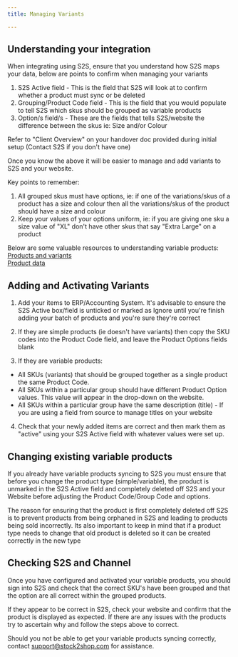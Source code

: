 ```yaml
---
title: Managing Variants 

---
```


## Understanding your integration

When integrating using S2S, ensure that you understand how S2S maps your data, below are points to confirm when managing your variants

1. S2S Active field - This is the field that S2S will look at to confirm whether a product must sync or be deleted
2. Grouping/Product Code field - This is the field that you would populate to tell S2S which skus should be grouped as variable products
3. Option/s field/s - These are the fields that tells S2S/website the difference between the skus ie: Size and/or Colour

Refer to "Client Overview" on your handover doc provided during initial setup (Contact S2S if you don't have one)

Once you know the above it will be easier to manage and add variants to S2S and your website.

Key points to remember:

1. All grouped skus must have options, ie: if one of the variations/skus of a product has a size and colour then all the variations/skus of the product should have a size and colour
2. Keep your values of your options uniform, ie: if you are giving one sku a size value of "XL" don't have other skus that say "Extra Large" on a product

Below are some valuable resources to understanding  variable products:  
[Products and variants](/documentation/key-concepts/products-variants/)  
[Product data](/articles/product-data-what-you-need-to-know/)

## Adding and Activating Variants

1. Add your items to ERP/Accounting System. It's advisable to ensure the S2S Active box/field is unticked or marked as Ignore until you're finish adding your batch of products and you're sure they're correct

2. If they are simple products (ie doesn't have variants) then copy the SKU codes into the Product Code field, and leave the Product Options fields blank

3. If they are variable products:
- All SKUs (variants) that should be grouped together as a single product the same Product Code.
- All SKUs within a particular group should have different Product Option values. This value will appear in the drop-down on the website.
- All SKUs within a particular group have the same description (title) - If you are using a field from source to manage titles on your website

4. Check that your newly added items are correct and then mark them as "active" using your S2S Active field with whatever values were set up.

## Changing existing variable products

If you already have variable products syncing to S2S you must ensure that before you change the product type (simple/variable), the product is unmarked in the S2S Active field and completely deleted off S2S and your Website before adjusting the Product Code/Group Code and options.

The reason for ensuring that the product is first completely deleted off S2S is to prevent products from being orphaned in S2S and leading to products being sold incorrectly. Its also important to keep in mind that if a product type needs to change that old product is deleted so it can be created correctly in the new type

## Checking S2S and Channel

Once you have configured and activated your variable products, you should sign into S2S and check that the correct SKU's have been grouped and that the option are all correct within the grouped products.

If they appear to be correct in S2S, check your website and confirm that the product is displayed as expected.
If there are any issues with the products try to ascertain why and follow the steps above to correct.

Should you not be able to get your variable products syncing correctly, contact support@stock2shop.com for assistance.